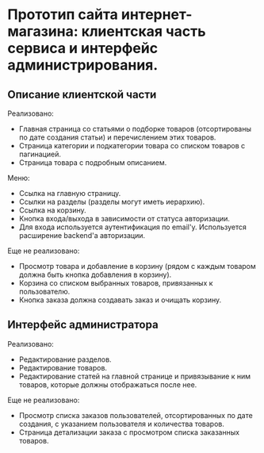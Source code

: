 # Прототип сайта интернет-магазина: клиентская часть сервиса и интерфейс администрирования.


## Описание клиентской части


Реализовано:

* Главная страница со статьями о подборке товаров (отсортированы по дате создания статьи)
  и перечислением этих товаров.
* Страница категории и подкатегории товара со списком товаров с пагинацией.
* Страница товара с подробным описанием.
    
Меню:

* Ссылка на главную страницу.
* Ссылки на разделы (разделы могут иметь иерархию).
* Ссылка на корзину.
* Кнопка входа/выхода в зависимости от статуса авторизации. 
* Для входа используется аутентификация по email'у. Используется расширение backend'a авторизации.

Еще не реализовано:

* Просмотр товара и добавление в корзину (рядом с каждым товаром должна быть кнопка добавления в корзину).
* Корзина со списком выбранных товаров, привязанных к пользователю.
* Кнопка заказа должна создавать заказ и очищать корзину.


## Интерфейс администратора

Реализовано:

* Редактирование разделов.
* Редактирование товаров.
* Редактирование статей на главной странице и привязывание к ним товаров,
  которые должны отображаться после нее.

Еще не реализовано:
* Просмотр списка заказов пользователей, отсортированных по дате создания,
    с указанием пользователя и количества товаров.
* Страница детализации заказа с просмотром списка заказанных товаров.
